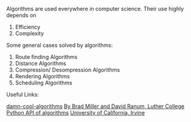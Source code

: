 Algorithms are used everywhere in computer science. Their use highly depends on

1. Efficiency
2. Complexity

Some general cases solved by algorithms:

1. Route finding Algorithms
2. Distance Algorithms
3. Compression/ Desompression Algorithms
4. Rendering Algorithms
5. Scheduling Algorithms

Useful Links:

[damn-cool-algorithms](http://blog.notdot.net/tag/damn-cool-algorithms)
[By Brad Miller and David Ranum, Luther College](http://interactivepython.org/runestone/static/pythonds/index.html)
[Python API of algorithms](https://github.com/nryoung/algorithms)
[University of California, Irvine](http://legacy.python.org/workshops/2002-02/papers/15/index.htm)